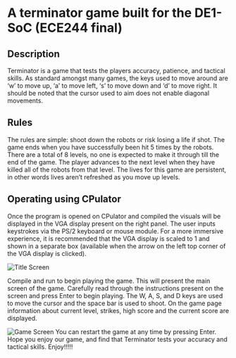 # A terminator game built for the DE1-SoC (ECE244 final)

## Description

Terminator  is a game that tests the players accuracy, patience, and tactical skills. As standard amongst many games, the keys used to move around are ‘w’ to move up, ‘a’ to move left, ‘s’ to move down and ‘d’ to move right. It should be noted that the cursor used to aim does not enable diagonal movements.

## Rules

The rules are simple: shoot down the robots or risk losing a life if shot. The game ends when you have successfully been hit 5 times by the robots. There are a total of 8 levels, no one is expected to make it through till the end of the game. The player advances to the next level when they have killed all of the robots from that level. The lives for this game are persistent, in other words lives aren’t refreshed as you move up levels.

## Operating using CPulator

Once the program is opened on CPulator and compiled the visuals will be displayed in the VGA display present on the right panel. The user inputs keystrokes via the PS/2 keyboard or mouse module. For a more immersive experience, it is recommended that the VGA display is scaled to 1 and shown in a separate box (available when the arrow on the left top corner of the VGA display is clicked).

![Title Screen]()

Compile and run to begin playing the game. This will present the main screen of the game.
Carefully read through the instructions present on the screen and press Enter to begin playing.
The W, A, S, and D keys are used to move the cursor and the space bar is used to shoot. On the game page information about current level, strikes, high score and the current score are displayed. 

![Game Screen]()
You can restart the game at any time by pressing Enter. Hope you enjoy our game, and find that Terminator tests your accuracy and tactical skills. Enjoy!!!!!
